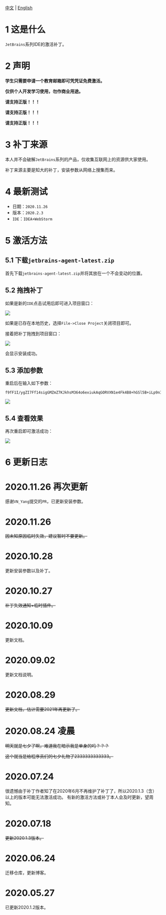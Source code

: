 [中文](https://github.com/2293736867/JetBrainsActivation) | [English](https://github.com/2293736867/JetBrainsActivation/blob/master/README_en.md)

# 1 这是什么

`JetBrains`系列IDE的激活补丁。

# 2 声明

**学生只需要申请一个教育邮箱即可凭凭证免费激活。**

**仅供个人开发学习使用，勿作商业用途。**

**请支持正版！！！**

**请支持正版！！！**

**请支持正版！！！**

# 3 补丁来源

本人并不会破解`JetBrains`系列的产品，仅收集互联网上的资源供大家使用。

补丁来源主要是知大的补丁，安装参数从网络上搜集而来。

# 4 最新测试

- 日期：`2020.11.26`
- 版本：`2020.2.3`
- `IDE`：`IDEA+WebStorm`

# 5 激活方法

## 5.1 下载`jetbrains-agent-latest.zip`

首先下载`jetbrains-agent-latest.zip`并将其放在一个不会变动的位置。

## 5.2 拖拽补丁

如果是新的`IDE`点击试用后即可进入项目窗口：

![](https://github.com/2293736867/JetBrainsActivation/blob/master/img/1.png)

如果是已存在本地历史，选择`File->Close Project`关闭项目即可。

接着把补丁拖拽到项目窗口：

![](https://github.com/2293736867/JetBrainsActivation/blob/master/img/2.png)

会显示安装成功。

## 5.3 添加参数

重启后在输入如下参数：
```
f9fF1I/ygZI7Ff14sigGMZmZ7KJkhsM364o6exiukAqGORVXN1e4Fk4B8+hGSl5B+iLp9nIA2pSNhNGlxnDgSV3xC85CGVvWY9SWa+ECeWhJZ1+hitDPCNw5lKaRBnxIKhAfQ3aJl4S5WmrOkfKoIuz3UXVoX7hZGxofqQtzfuc
```
![](https://github.com/2293736867/JetBrainsActivation/blob/master/img/3.png)

## 5.4 查看效果

再次重启即可激活成功：

![](https://github.com/2293736867/JetBrainsActivation/blob/master/img/4.png)

# 6 更新日志

# 2020.11.26 再次更新

感谢`VN_Yang`提交的`PR`，已更新安装参数。

# 2020.11.26

~~因未知原因临时失效，建议暂时不要更新。~~

# 2020.10.28

更新安装参数以及补丁。

# 2020.10.27

~~补丁失效通知+临时插件。~~

# 2020.10.09

更新文档。

# 2020.09.02

更新文档说明。

# 2020.08.29

~~更新文档，估计需要2021年再更新了。~~

# 2020.08.24 凌晨

~~明天就是七夕了啊，难道我在暗示我是单身的吗？？？~~

~~这个就当是给程序员们的七夕礼物了2333333333333。~~

# 2020.07.24

很遗憾由于补丁作者知了在2020年6月不再维护了补丁了，所以2020.1.3（含）以上的版本可能无法激活成功。
有新的激活方法或补丁本人会及时更新，望周知。

# 2020.07.18

~~更新2020.1.3版本。~~

# 2020.06.24

迁移仓库，更新博客。

# 2020.05.27

已更新2020.1.2版本。


